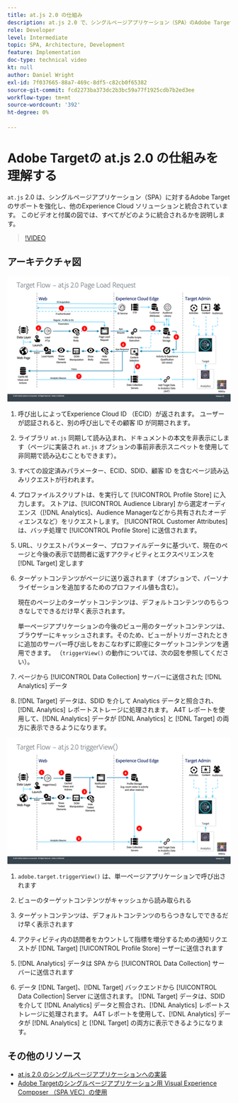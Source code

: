 ```yaml
---
title: at.js 2.0 の仕組み
description: at.js 2.0 で、シングルページアプリケーション（SPA）のAdobe Targetのサポートを強化し、他のExperience Cloud ソリューションと統合する方法を説明します。
role: Developer
level: Intermediate
topic: SPA, Architecture, Development
feature: Implementation
doc-type: technical video
kt: null
author: Daniel Wright
exl-id: 7f037665-88a7-469c-8df5-c82cb0f65382
source-git-commit: fcd2273ba373dc2b3bc59a77f1925cdb7b2ed3ee
workflow-type: tm+mt
source-wordcount: '392'
ht-degree: 0%

---
```


# Adobe Targetの at.js 2.0 の仕組みを理解する

`at.js` 2.0 は、シングルページアプリケーション（SPA）に対するAdobe Targetのサポートを強化し、他のExperience Cloud ソリューションと統合されています。 このビデオと付属の図では、すべてがどのように統合されるかを説明します。

>[!VIDEO](https://video.tv.adobe.com/v/26250?quality=12)

## アーキテクチャ図

![ ページ読み込み時の at.js 2.0 の動作 ](assets/pageload.png)

1. 呼び出しによってExperience Cloud ID （ECID）が返されます。 ユーザーが認証されると、別の呼び出しでその顧客 ID が同期されます。

1. ライブラリ `at.js` 同期して読み込まれ、ドキュメントの本文を非表示にします（ページに実装され `at.js` オプションの事前非表示スニペットを使用して非同期で読み込むこともできます）。

1. すべての設定済みパラメーター、ECID、SDID、顧客 ID を含むページ読み込みリクエストが行われます。

1. プロファイルスクリプトは、を実行して [!UICONTROL Profile Store] に入力します。 ストアは、[!UICONTROL Audience Library] から選定オーディエンス（[!DNL Analytics]、Audience Managerなどから共有されたオーディエンスなど）をリクエストします。 [!UICONTROL Customer Attributes] は、バッチ処理で [!UICONTROL Profile Store] に送信されます。
1. URL、リクエストパラメーター、プロファイルデータに基づいて、現在のページと今後の表示で訪問者に返すアクティビティとエクスペリエンスを [!DNL Target] 定します

1. ターゲットコンテンツがページに送り返されます（オプションで、パーソナライゼーションを追加するためのプロファイル値も含む）。

   現在のページ上のターゲットコンテンツは、デフォルトコンテンツのちらつきなしでできるだけ早く表示されます。

   単一ページアプリケーションの今後のビュー用のターゲットコンテンツは、ブラウザーにキャッシュされます。そのため、ビューがトリガーされたときに追加のサーバー呼び出しをおこなわずに即座にターゲットコンテンツを適用できます。 （`triggerView()` の動作については、次の図を参照してください）。

1. ページから [!UICONTROL Data Collection] サーバーに送信された [!DNL Analytics] データ
1. [!DNL Target] データは、SDID を介して Analytics データと照合され、[!DNL Analytics] レポートストレージに処理されます。 A4T レポートを使用して、[!DNL Analytics] データが [!DNL Analytics] と [!DNL Target] の両方に表示できるようになります。

![triggerView （）関数が使用された場合の at.js 2.0 の動作 ](assets/triggerview.png)

1. `adobe.target.triggerView()` は、単一ページアプリケーションで呼び出されます
1. ビューのターゲットコンテンツがキャッシュから読み取られる

1. ターゲットコンテンツは、デフォルトコンテンツのちらつきなしでできるだけ早く表示されます

1. アクティビティ内の訪問者をカウントして指標を増分するための通知リクエストが [!DNL Target] [!UICONTROL Profile Store] ーザーに送信されます
1. [!DNL Analytics] データは SPA から [!UICONTROL Data Collection] サーバーに送信されます

1. データ [!DNL Target]、[!DNL Target] バックエンドから [!UICONTROL Data Collection] Server に送信されます。 [!DNL Target] データは、SDID を介して [!DNL Analytics] データと照合され、[!DNL Analytics] レポートストレージに処理されます。 A4T レポートを使用して、[!DNL Analytics] データが [!DNL Analytics] と [!DNL Target] の両方に表示できるようになります。

## その他のリソース

* [at.js 2.0 のシングルページアプリケーションへの実装](implement-atjs-20-in-a-single-page-application.md)
* [Adobe Targetのシングルページアプリケーション用 Visual Experience Composer （SPA VEC）の使用](../experiences/use-the-visual-experience-composer-for-single-page-applications.md)
